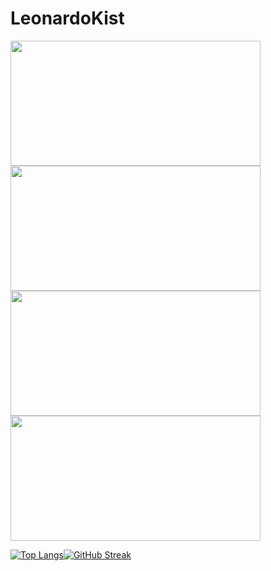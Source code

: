 # LeonardoKist

<div>
  <a href="https://github.com/leokist">
    
  <img height="200px" width="400px" src="https://github-readme-stats.vercel.app/api?username=leokist&show_icons=true&theme=tokyonight&include_all_commits=true&count_private=true"/>
  <img height="200px" width="400px" src="https://github-readme-stats.vercel.app/api/top-langs/?username=leokist&layout=compact&langs_count=6&theme=tokyonight"/>
</div>
  
   <img height="200px" width="400px" src="https://github-readme-stats.vercel.app/api/top-langs/?username=leokist&layout=compact&theme=vision-friendly-dark"/>
   <img height="200px" width="400px" src="http://github-readme-streak-stats.herokuapp.com?user=leokist&theme=merko&hide_border=true&locale=pt_BR"/>
</div>
  
 [![Top Langs](https://github-readme-stats.vercel.app/api/top-langs/?username=leokist&layout=compact&theme=vision-friendly-dark)](https://github.com/anuraghazra/github-readme-stats)[![GitHub Streak](http://github-readme-streak-stats.herokuapp.com?user=leokist&theme=merko&hide_border=true&locale=pt_BR)](https://git.io/streak-stats)

